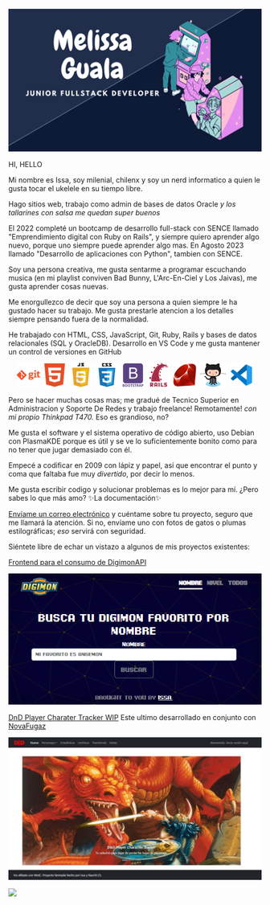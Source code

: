 ![Banner](docs/banner.png)

HI, HELLO

Mi nombre es Issa, soy milenial, chilenx y soy un nerd informatico a quien le gusta tocar el ukelele en su tiempo libre.

Hago sitios web, trabajo como admin de bases de datos Oracle *y los tallarines con salsa me quedan super buenos*

El 2022 completé un bootcamp de desarrollo full-stack con SENCE llamado "Emprendimiento digital con Ruby on Rails", y siempre quiero aprender algo nuevo, porque uno siempre puede aprender algo mas. En Agosto 2023 llamado "Desarrollo de aplicaciones con Python", tambien con SENCE.

Soy una persona creativa, me gusta sentarme a programar escuchando musica (en mi playlist conviven Bad Bunny, L'Arc-En-Ciel y Los Jaivas), me gusta aprender cosas nuevas.

Me enorgullezco de decir que soy una persona a quien siempre le ha gustado hacer su trabajo. Me gusta prestarle atencion a los detalles siempre pensando fuera de la normalidad.

He trabajado con HTML, CSS, JavaScript, Git, Ruby, Rails y bases de datos relacionales (SQL y OracleDB). Desarrollo en VS Code y me gusta mantener un control de versiones en GitHub

<p align="center">
    <img src="docs/git.png" alt="GIT">
    <img src="docs/html.png" alt="HTML">
    <img src="docs/javascript.png" alt="JAVASCRIPT">
    <img src="docs/css.png" alt="CSS">
    <img src="docs/bootstrap.png" alt="BOOTSTRAP">
    <img src="docs/rails.png" alt="RAILS">
    <img src="docs/ruby.png" alt="RUBY">
    <img src="docs/github.png" alt="GITHUB OCTOCAT">
    <img src="docs/vs.png" alt="VS CODE">
</p>    

Pero se hacer muchas cosas mas; me gradué de Tecnico Superior en Administracion y Soporte De Redes y trabajo freelance! Remotamente! *con mi propio Thinkpad T470.* Eso es grandioso, no?

Me gusta el software y el sistema operativo de código abierto, uso Debian con PlasmaKDE porque es útil y se ve lo suficientemente bonito como para no tener que jugar demasiado con él.

Empecé a codificar en 2009 con lápiz y papel, así que encontrar el punto y coma que faltaba fue muy *divertido*, por decir lo menos.

Me gusta escribir codigo y solucionar problemas es lo mejor para mí. 
¿Pero sabes lo que más amo? ✨La documentación✨

[Envíame un correo electrónico](mailto:mgualaa@gmail.com) y cuéntame sobre tu proyecto, seguro que me llamará la atención.
Si no, envíame uno con fotos de gatos o plumas estilográficas; *eso* servirá con seguridad.

Siéntete libre de echar un vistazo a algunos de mis proyectos existentes:

[Frontend para el consumo de DigimonAPI](https://mguala.github.io/super-broccoli/)

![DIGIMON API](projects/DigimonAPI.png)

[DnD Player Charater Tracker WIP](https://github.com/mguala/fuzzy-pancake)
Este ultimo desarrollado en conjunto con [NovaFugaz](https://github.com/NovaFugaz)

![DnD Player Charater Tracker (WIP)](projects/dndpct.jpg)

![](https://komarev.com/ghpvc/?username=mguala&color=dc143c)
